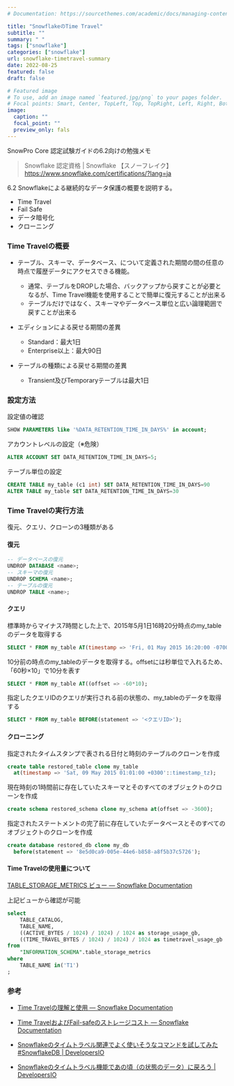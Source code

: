```yaml
---
# Documentation: https://sourcethemes.com/academic/docs/managing-content/

title: "SnowflakeのTime Travel"
subtitle: ""
summary: " "
tags: ["snowflake"]
categories: ["snowflake"]
url: snowflake-timetravel-summary
date: 2022-08-25
featured: false
draft: false

# Featured image
# To use, add an image named `featured.jpg/png` to your pages folder.
# Focal points: Smart, Center, TopLeft, Top, TopRight, Left, Right, BottomLeft, Bottom, BottomRight.
image:
  caption: ""
  focal_point: ""
  preview_only: fals
---
```




SnowPro Core 認定試験ガイドの6.2向けの勉強メモ

> Snowflake 認定資格 | Snowflake 【スノーフレイク】 https://www.snowflake.com/certifications/?lang=ja

6.2 Snowflakeによる継続的なデータ保護の概要を説明する。

- Time Travel
- Fail Safe
- データ暗号化
- クローニング

### Time Travelの概要

- テーブル、スキーマ、データベース、について定義された期間の間の任意の時点で履歴データにアクセスできる機能。
  - 通常、テーブルをDROPした場合、バックアップから戻すことが必要となるが、Time Travel機能を使用することで簡単に復元することが出来る
  - テーブルだけではなく、スキーマやデータベース単位と広い論理範囲で戻すことが出来る

- エディションによる戻せる期間の差異
  - Standard：最大1日
  - Enterprise以上：最大90日
- テーブルの種類による戻せる期間の差異
  - Transient及びTemporaryテーブルは最大1日

### 設定方法

設定値の確認

```sql
SHOW PARAMETERS like '%DATA_RETENTION_TIME_IN_DAYS%' in account;
```

アカウントレベルの設定（※危険）

```sql
ALTER ACCOUNT SET DATA_RETENTION_TIME_IN_DAYS=5;
```

テーブル単位の設定

```sql
CREATE TABLE my_table (c1 int) SET DATA_RETENTION_TIME_IN_DAYS=90
ALTER TABLE my_table SET DATA_RETENTION_TIME_IN_DAYS=30
```

### Time Travelの実行方法

復元、クエリ、クローンの3種類がある

#### 復元

```sql
-- データベースの復元
UNDROP DATABASE <name>;
-- スキーマの復元
UNDROP SCHEMA <name>;
-- テーブルの復元
UNDROP TABLE <name>;
```

#### クエリ

標準時からマイナス7時間とした上で、2015年5月1日16時20分時点のmy_tableのデータを取得する

```sql
SELECT * FROM my_table AT(timestamp => 'Fri, 01 May 2015 16:20:00 -0700'::timestamp_tz);
```

10分前の時点のmy_tableのデータを取得する。offsetには秒単位で入れるため、「60秒×10」で10分を表す

```sql
SELECT * FROM my_table AT((offset => -60*10);
```

指定したクエリIDのクエリが実行される前の状態の、my_tableのデータを取得する

```sql
SELECT * FROM my_table BEFORE(statement => '<クエリID>');
```

#### クローニング

指定されたタイムスタンプで表される日付と時刻のテーブルのクローンを作成

```sql
create table restored_table clone my_table
  at(timestamp => 'Sat, 09 May 2015 01:01:00 +0300'::timestamp_tz);
```

現在時刻の1時間前に存在していたスキーマとそのすべてのオブジェクトのクローンを作成

```sql
create schema restored_schema clone my_schema at(offset => -3600);
```

指定されたステートメントの完了前に存在していたデータベースとそのすべてのオブジェクトのクローンを作成

```sql
create database restored_db clone my_db
  before(statement => '8e5d0ca9-005e-44e6-b858-a8f5b37c5726');
```

#### Time Travelの使用量について

[TABLE\_STORAGE\_METRICS ビュー — Snowflake Documentation](https://docs.snowflake.com/ja/sql-reference/info-schema/table_storage_metrics.html)

上記ビューから確認が可能

```sql
select
    TABLE_CATALOG,
    TABLE_NAME,
    ((ACTIVE_BYTES / 1024) / 1024) / 1024 as storage_usage_gb,
    ((TIME_TRAVEL_BYTES / 1024) / 1024) / 1024 as timetravel_usage_gb
from
    "INFORMATION_SCHEMA".table_storage_metrics
where
    TABLE_NAME in('T1')
;
```

### 参考

- [Time Travelの理解と使用 — Snowflake Documentation](https://docs.snowflake.com/ja/user-guide/data-time-travel.html)

- [Time TravelおよびFail\-safeのストレージコスト — Snowflake Documentation](https://docs.snowflake.com/ja/user-guide/data-cdp-storage-costs.html)

- [Snowflakeのタイムトラベル関連でよく使いそうなコマンドを試してみた \#SnowflakeDB \| DevelopersIO](https://dev.classmethod.jp/articles/snowflake-timetravel-useful-command/)

- [Snowflakeのタイムトラベル機能であの頃（の状態のデータ）に戻ろう \| DevelopersIO](https://dev.classmethod.jp/articles/snowflake-time-travel/)
